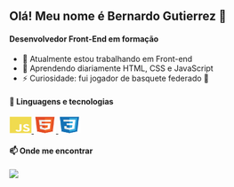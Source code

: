 
## Olá! Meu nome é Bernardo Gutierrez 👋  
#### Desenvolvedor Front-End em formação

- 🔭 Atualmente estou trabalhando em Front-end  
- 🌱 Aprendendo diariamente HTML, CSS e JavaScript  
- ⚡ Curiosidade: fui jogador de basquete federado 🏀  

#### 🤖 Linguagens e tecnologias 

<a href="https://raw.githubusercontent.com/devicons/devicon/master/icons/javascript/javascript-plain.svg" target="_blank">
  <img alt="JavaScript" height="30" width="40" src="https://raw.githubusercontent.com/devicons/devicon/master/icons/javascript/javascript-plain.svg">
</a>

<a href="https://raw.githubusercontent.com/devicons/devicon/master/icons/html5/html5-original.svg" target="_blank">
  <img alt="HTML5" height="30" width="40" src="https://raw.githubusercontent.com/devicons/devicon/master/icons/html5/html5-original.svg">
</a>

<a href="https://raw.githubusercontent.com/devicons/devicon/master/icons/css3/css3-original.svg" target="_blank">
  <img alt="CSS3" height="30" width="40" src="https://raw.githubusercontent.com/devicons/devicon/master/icons/css3/css3-original.svg">
</a>

#### 📫 Onde me encontrar

<a href="https://www.linkedin.com/in/bernardogutierrezm/" target="_blank">
  <img src="https://img.shields.io/badge/-LinkedIn-%230077B5?style=for-the-badge&logo=linkedin&logoColor=white" />
</a>


